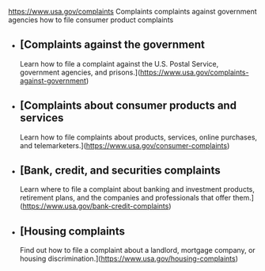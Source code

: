 

https://www.usa.gov/complaints
Complaints
complaints against government agencies
how to file consumer product complaints

* [Complaints against the government
  ---------------------------------

  Learn how to file a complaint against the U.S. Postal Service, government agencies, and prisons.](https://www.usa.gov/complaints-against-government)
* [Complaints about consumer products and services
  -----------------------------------------------

  Learn how to file complaints about products, services, online purchases, and telemarketers.](https://www.usa.gov/consumer-complaints)
* [Bank, credit, and securities complaints
  ---------------------------------------

  Learn where to file a complaint about banking and investment products, retirement plans, and the companies and professionals that offer them.](https://www.usa.gov/bank-credit-complaints)
* [Housing complaints
  ------------------

  Find out how to file a complaint about a landlord, mortgage company, or housing discrimination.](https://www.usa.gov/housing-complaints)
